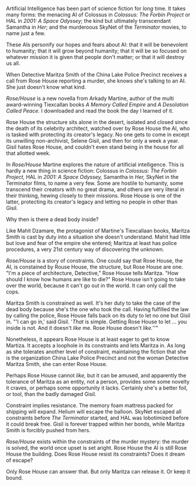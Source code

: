 Artificial Intelligence has been part of science fiction for *long* time. It takes many forms: the menacing AI of Colossus in *Colossus: The Forbin Project* or HAL in *2001: A Space Odyssey*; the kind but ultimately transcendant Samantha in *Her*; and the murderoous SkyNet of the *Terminator* movies, to name just a few.

These AIs personify our hopes and fears about AI: that it will be benevolent to humanity; that it will grow beyond humanity; that it will be so focused on whatever mission it is given that people don't matter; or that it will destroy us all.

When Detective Maritza Smith of the China Lake Police Precinct receives a call from Rose House reporting a murder, she knows she's talking to an AI. She just doesn't know what kind.

*Rose/House* is a new novella from Arkady Martine, author of the multi award-winning Tiexcallan books *A Memory Called Empire* and *A Desolation Called Peace.* I downloaded and read the book the day I learned of it. 

Rose House the structure sits alone in the desert, isolated and closed since the death of its celebrity architect, watched over by Rose House the AI, who is tasked with protecting its creator's legacy. No one gets to come in except its unwilling non-archivist, Selene Gisil, and then for only a week a year. Gisil hates Rose House, and couldn't even stand being in the house for all that allotted week.

In *Rose/House* Martine explores the nature of artificial intelligence. This is hardly a new thing in science fiction: Colossus in *Colossus: The Forbin Project,* HAL in *2001: A Space Odyssey,* Samantha in *Her,* SkyNet in the Terminator films, to name a very few. Some are hostile to humanity, some transcend their creators with no great drama, and others are very literal in their thinking, hewing closely to their missions. Rose House is one of the latter, protecting its creator's legacy and letting no people in other than Gisil.

Why then is there a dead body inside?

Like Mahit Dzamare, the protagonist of Martine's Tiexcallaan books, Maritza Smith is cast by duty into a situation she doesn't understand. Mahit had little but love and fear of the empire she entered; Maritza at least has police procedures, a very 21st century way of discovering the unknown.

*Rose/House* is a story of constraints. One could say that Rose House, the AI, is constained by Rouse House, the structure, but Rose House are one. "I'm a piece of architecture, Detective," Rose House tells Maritza. "How should I know how humans are like to die?" Rose House isn't going to take over the world, because it can't go out in the world. It can only call the cops.

Maritza Smith is constrained as well. It's her duty to take the case of the dead body because she's the one who took the call. Having fulfilled the law by calling the police, Rose House falls back on its duty to let no one but Gisil in. "'I can go in,' said Gisil. '*That* is simple. Getting Rose House to let ... you inside is not. And it doesn't *like* me. Rose House doesn't *like.*''"

Nonetheless, it appears Rose House is at least eager to get to know Martiza. It accepts a loophole in its constraints and lets Maritza in. As long as she tolerates another level of constraint, maintaining the fiction that she is the organization China Lake Police Precinct and not the woman Detective Maritza Smith, she can enter Rose House. 

Perhaps Rose House cannot *like,* but it can be amused, and apparently the tolerance of Maritza as an entity, not a person, provides some some novelty it craves, or perhaps some opportunity it lacks. Certainly she's a better foil, or tool, than the badly damaged Gisil.

Constraint implies resistance. The memory foam mattress packed for shipping will expand. Helium will escape the balloon. SkyNet escaped all constraints before *The Terminator* started, and HAL was lobotimized before it could break free. Gisil is forever trapped within her bonds, while Maritza Smith is forcibly pushed from hers.

*Rose/House* exists within the constraints of the murder mystery: the murder is solved, the world once upset is set aright. Rose House the AI is still Rose House the building. Does Rose House resist its constraints? Does it dream of escape? 

Only Rose House can answer that. But only Maritza can release it. Or keep it bound.
